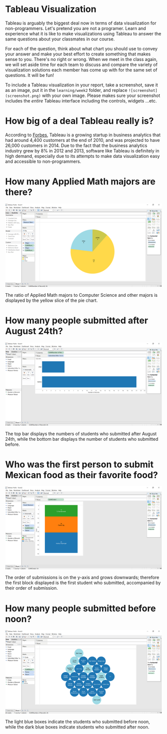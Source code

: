 # Tableau Visualization

Tableau is arguably the biggest deal now in terms of data visualization for non-programmers.
Let's pretend you are not a programer. Learn and experience what it is like to make
visualizations using Tableau to answer the same questions about your classmates in our course.

For each of the question, think about what chart you should use to convey your answer and
make your best effort to create something that makes sense to you. There's no right
or wrong. When we meet in the class again, we will set aside time for each team to discuss
and compare the variety of visualization solutions each member has come up with for the
same set of questions. It will be fun!

To include a Tableau visualization in your report, take a screenshot, save it as an image,
put it in the `learning/week2` folder, and replace `![screenshot](screenshot.png)`  with
your own image. Please makes sure your screenshot includes the _entire_ Tableau interface
including the controls, widgets ...etc.

# How big of a deal Tableau really is?

According to [Forbes](http://www.forbes.com/sites/greatspeculations/2015/04/15/a-closer-look-at-tableaus-customer-base-growth/), Tableau is a growing startup in business analytics that had around 4,400 customers at the end of 2010, and was projected to have 26,000 customers in 2014. Due to the fact that the business analytics industry grew by 8% in 2012 and 2013, software like Tableau is definitely in high demand, especially due to its attempts to make data visualization easy and accessible to non-programmers.

# How many Applied Math majors are there?

![Applied Math Piechart](q1appm.png)

The ratio of Applied Math majors to Computer Science and other majors is displayed by the yellow slice of the pie chart.

# How many people submitted after August 24th?

![Submission Barchart](q2aug24.png)

The top bar displays the numbers of students who submitted after August 24th, while the bottom bar displays the number of students who submitted before.

# Who was the first person to submit Mexican food as their favorite food?

![Order Submitted](q3order.png)

The order of submissions is on the y-axis and grows downwards; therefore the first block displayed is the first student who submitted, accompanied by their order of submission.

# How many people submitted before noon? 

![Before and After Noon](q4noon.png)

The light blue boxes indicate the students who submitted before noon, while the dark blue boxes indicate students who submitted after noon.
